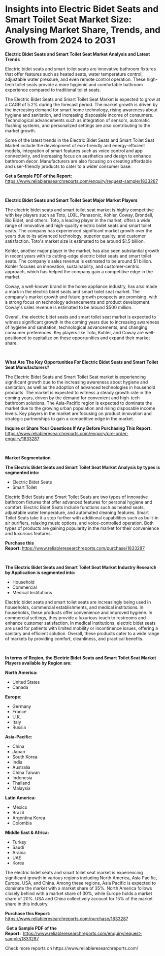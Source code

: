 <p><h1>Insights into Electric Bidet Seats and Smart Toilet Seat Market Size: Analysing Market Share, Trends, and Growth from 2024 to 2031</h1></p><p><strong>Electric Bidet Seats and Smart Toilet Seat Market Analysis and Latest Trends</strong></p>
<p><p>Electric bidet seats and smart toilet seats are innovative bathroom fixtures that offer features such as heated seats, water temperature control, adjustable water pressure, and even remote control operation. These high-tech toilet seats provide a more hygienic and comfortable bathroom experience compared to traditional toilet seats.</p><p>The Electric Bidet Seats and Smart Toilet Seat Market is expected to grow at a CAGR of 5.2% during the forecast period. The market growth is driven by the increasing demand for smart home technology, rising awareness about hygiene and sanitation, and increasing disposable income of consumers. Technological advancements such as integration of sensors, automatic flushing systems, and personalized settings are also contributing to the market growth.</p><p>Some of the latest trends in the Electric Bidet Seats and Smart Toilet Seat Market include the development of eco-friendly and energy-efficient models, integration of smart features such as voice control and app connectivity, and increasing focus on aesthetics and design to enhance bathroom decor. Manufacturers are also focusing on creating affordable and user-friendly products to cater to a wider consumer base.</p></p>
<p><strong>Get a Sample PDF of the Report:&nbsp;</strong> <a href="https://www.reliableresearchreports.com/enquiry/request-sample/1833287">https://www.reliableresearchreports.com/enquiry/request-sample/1833287</a></p>
<p>&nbsp;</p>
<p><strong>Electric Bidet Seats and Smart Toilet Seat Major Market Players</strong></p>
<p><p>The electric bidet seats and smart toilet seat market is highly competitive with key players such as Toto, LIXIL, Panasonic, Kohler, Coway, Brondell, Bio Bidet, and others. Toto, a leading player in the market, offers a wide range of innovative and high-quality electric bidet seats and smart toilet seats. The company has experienced significant market growth over the years due to its advanced technology, superior quality, and customer satisfaction. Toto's market size is estimated to be around $1.5 billion.</p><p>Kohler, another major player in the market, has also seen substantial growth in recent years with its cutting-edge electric bidet seats and smart toilet seats. The company's sales revenue is estimated to be around $1 billion. Kohler focuses on innovation, sustainability, and customer-centric approach, which has helped the company gain a competitive edge in the market.</p><p>Coway, a well-known brand in the home appliance industry, has also made a mark in the electric bidet seats and smart toilet seat market. The company's market growth and future growth prospects are promising, with a strong focus on technology advancements and product development. Coway's sales revenue is estimated to be around $500 million.</p><p>Overall, the electric bidet seats and smart toilet seat market is expected to witness significant growth in the coming years due to increasing awareness of hygiene and sanitation, technological advancements, and changing consumer preferences. Key players like Toto, Kohler, and Coway are well-positioned to capitalize on these opportunities and expand their market share.</p></p>
<p>&nbsp;</p>
<p><strong>What Are The Key Opportunities For Electric Bidet Seats and Smart Toilet Seat Manufacturers?</strong></p>
<p><p>The Electric Bidet Seats and Smart Toilet Seat market is experiencing significant growth due to the increasing awareness about hygiene and sanitation, as well as the adoption of advanced technologies in household products. The market is expected to witness a steady growth rate in the coming years, driven by the demand for convenient and high-tech bathroom solutions. The Asia-Pacific region is expected to dominate the market due to the growing urban population and rising disposable income levels. Key players in the market are focusing on product innovation and strategic partnerships to gain a competitive edge in the market.</p></p>
<p><strong>Inquire or Share Your Questions If Any Before Purchasing This Report:</strong> <a href="https://www.reliableresearchreports.com/enquiry/pre-order-enquiry/1833287">https://www.reliableresearchreports.com/enquiry/pre-order-enquiry/1833287</a></p>
<p>&nbsp;</p>
<p><strong>Market Segmentation</strong></p>
<p><strong>The Electric Bidet Seats and Smart Toilet Seat Market Analysis by types is segmented into:</strong></p>
<p><ul><li>Electric Bidet Seats</li><li>Smart Toilet</li></ul></p>
<p><p>Electric Bidet Seats and Smart Toilet Seats are two types of innovative bathroom fixtures that offer advanced features for personal hygiene and comfort. Electric Bidet Seats include functions such as heated seats, adjustable water temperature, and automated cleaning features. Smart Toilet Seats take it a step further with additional capabilities such as built-in air purifiers, relaxing music options, and voice-controlled operation. Both types of products are gaining popularity in the market for their convenience and luxurious features.</p></p>
<p><strong>Purchase this Report:&nbsp;</strong><a href="https://www.reliableresearchreports.com/purchase/1833287">https://www.reliableresearchreports.com/purchase/1833287</a></p>
<p>&nbsp;</p>
<p><strong>The Electric Bidet Seats and Smart Toilet Seat Market Industry Research by Application is segmented into:</strong></p>
<p><ul><li>Household</li><li>Commercial</li><li>Medical Institutions</li></ul></p>
<p><p>Electric bidet seats and smart toilet seats are increasingly being used in households, commercial establishments, and medical institutions. In households, these products offer convenience and improved hygiene. In commercial settings, they provide a luxurious touch to restrooms and enhance customer satisfaction. In medical institutions, electric bidet seats are used for patients with limited mobility or incontinence issues, offering a sanitary and efficient solution. Overall, these products cater to a wide range of markets by providing comfort, cleanliness, and practical benefits.</p></p>
<p>&nbsp;</p>
<p><strong>In terms of Region, the Electric Bidet Seats and Smart Toilet Seat Market Players available by Region are:</strong></p>
<p>
    <p> <strong> North America: </strong>
        <ul>
            <li>United States</li>
            <li>Canada</li>
        </ul>
        </p> 
    <p> <strong> Europe: </strong>
        <ul>
            <li>Germany</li>
            <li>France</li>
            <li>U.K.</li>
            <li>Italy</li>
            <li>Russia</li>
        </ul>
        </p> 
    <p> <strong> Asia-Pacific: </strong>
        <ul>
            <li>China</li>
            <li>Japan</li>
            <li>South Korea</li>
            <li>India</li>
            <li>Australia</li>
            <li>China Taiwan</li>
            <li>Indonesia</li>
            <li>Thailand</li>
            <li>Malaysia</li>
        </ul>
        </p> 
    <p> <strong> Latin America: </strong>
        <ul>
            <li>Mexico</li>
            <li>Brazil</li>
            <li>Argentina Korea</li>
            <li>Colombia</li>
        </ul>
        </p> 
    <p> <strong> Middle East & Africa: </strong>
        <ul>
            <li>Turkey</li>
            <li>Saudi</li>
            <li>Arabia</li>
            <li>UAE</li>
            <li>Korea</li>
        </ul>
    </p>
    </p>
<p><p>The electric bidet seats and smart toilet seat market is experiencing significant growth in various regions including North America, Asia Pacific, Europe, USA, and China. Among these regions, Asia Pacific is expected to dominate the market with a market share of 35%. North America follows closely behind with a market share of 30%, while Europe holds a market share of 20%. USA and China collectively account for 15% of the market share in this industry.</p></p>
<p><strong>Purchase this Report: </strong><a href="https://www.reliableresearchreports.com/purchase/1833287">https://www.reliableresearchreports.com/purchase/1833287</a></p>
<p>&nbsp;<strong>Get a Sample PDF of the Report:&nbsp;&nbsp;</strong><a href="https://www.reliableresearchreports.com/enquiry/request-sample/1833287">https://www.reliableresearchreports.com/enquiry/request-sample/1833287</a></p>
<p><strong></strong></p>
<p>Check more reports on https://www.reliableresearchreports.com/</p>